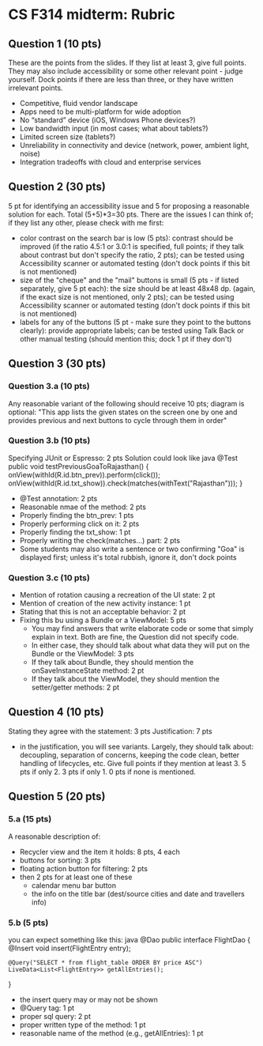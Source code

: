 # CS F314 midterm: Rubric
## Question 1 (10 pts)
These are the points from the slides. If they list at least 3, give full points. They may also include accessibility or some other relevant point - judge yourself. Dock points if there are less than three, or they have written irrelevant points.
- Competitive, fluid vendor landscape
- Apps need to be multi-platform for wide adoption
- No “standard” device (iOS, Windows Phone devices?)
- Low bandwidth input (in most cases; what about tablets?)
- Limited screen size (tablets?)
- Unreliability in connectivity and device (network, power, ambient light, noise)
- Integration tradeoffs with cloud and enterprise services
## Question 2 (30 pts)
5 pt for identifying an accessibility issue and 5 for proposing a reasonable solution for each. Total (5+5)*3=30 pts.
There are the issues I can think of; if they list any other, please check with me first:
- color contrast on the search bar is low (5 pts): contrast should be improved (if the ratio 4.5:1 or 3.0:1 is specified, full points; if they talk about contrast but don't specify the ratio, 2 pts); can be tested using Accessibility scanner or automated testing (don't dock points if this bit is not mentioned)
- size of the "cheque" and the "mail" buttons is small (5 pts - if listed separately, give 5 pt each): the size should be at least 48x48 dp. (again, if the exact size is not mentioned, only 2 pts); can be tested using Accessibility scanner or automated testing (don't dock points if this bit is not mentioned)
- labels for any of the buttons (5 pt - make sure they point to the buttons clearly): provide appropriate labels; can be tested using Talk Back or other manual testing (should mention this; dock 1 pt if they don't)
## Question 3 (30 pts)
### Question 3.a (10 pts)
Any reasonable variant of the following should receive 10 pts; diagram is optional:
"This app lists the given states on the screen one by one and provides previous and next buttons to cycle through them in order"
### Question 3.b (10 pts)
Specifying JUnit or Espresso: 2 pts
Solution could look like
java
@Test
public void testPreviousGoaToRajasthan() {
    onView(withId(R.id.btn_prev)).perform(click());
    onView(withId(R.id.txt_show)).check(matches(withText("Rajasthan")));
}
- @Test annotation: 2 pts
- Reasonable nmae of the method: 2 pts
- Properly finding the btn_prev: 1 pts
- Properly performing click on it: 2 pts
- Properly finding the txt_show: 1 pt
- Properly writing the check(matches...) part: 2 pts
- Some students may also write a sentence or two confirming "Goa" is displayed first; unless it's total rubbish, ignore it, don't dock points
### Question 3.c (10 pts)
- Mention of rotation causing a recreation of the UI state: 2 pt
- Mention of creation of the new activity instance: 1 pt
- Stating that this is not an acceptable behavior: 2 pt
- Fixing this bu using a Bundle or a ViewModel: 5 pts
  - You may find answers that write elaborate code or some that simply explain in text. Both are fine, the Question did not specify code.
  - In either case, they should talk about what data they will put on the Bundle or the ViewModel: 3 pts
  - If they talk about Bundle, they should mention the onSaveInstanceState method: 2 pt
  - If they talk about the ViewModel, they should mention the setter/getter methods: 2 pt
## Question 4 (10 pts)
Stating they agree with the statement: 3 pts
Justification: 7 pts
- in the justification, you will see variants. Largely, they should talk about: decoupling, separation of concerns, keeping the code clean, better handling of lifecycles, etc. Give full points if they mention at least 3. 5 pts if only 2. 3 pts if only 1. 0 pts if none is mentioned.
## Question 5 (20 pts)
### 5.a (15 pts)
A reasonable description of:
- Recycler view and the item it holds: 8 pts, 4 each
- buttons for sorting: 3 pts
- floating action button for filtering: 2 pts
- then 2 pts for at least one of these
  - calendar menu bar button
  - the info on the title bar (dest/source cities and date and travellers info)
### 5.b (5 pts)
you can expect something like this:
java
@Dao
public interface FlightDao {
    @Insert  void insert(FlightEntry entry);

    @Query("SELECT * from flight_table ORDER BY price ASC")
    LiveData<List<FlightEntry>> getAllEntries();
}
- the insert query may or may not be shown
- @Query tag: 1 pt
- proper sql query: 2 pt
- proper written type of the method: 1 pt
- reasonable name of the method (e.g., getAllEntries): 1 pt
